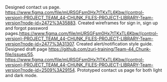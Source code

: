 Designed contact us page. https://www.figma.com/file/mURSGFsm0Hx7tTKxTL6Kbw/(control-version)-PROJECT_TEAM_44-CHUNK_FILES-PROJECT-LIBRARY-Team-version?node-id=2472%3A35883.
Created wireframes for sign in, sign up and forgot password pages.https://www.figma.com/file/mURSGFsm0Hx7tTKxTL6Kbw/(control-version)-PROJECT_TEAM_44-CHUNK_FILES-PROJECT-LIBRARY-Team-version?node-id=2477%3A31307.
Created alert/notification style guide.
Designed draft page https://github.com/zuri-training/Team-44_Chunk-file/issues/55. https://www.figma.com/file/mURSGFsm0Hx7tTKxTL6Kbw/(control-version)-PROJECT_TEAM_44-CHUNK_FILES-PROJECT-LIBRARY-Team-version?node-id=2509%3A29154.
Prototyped contact us page for both light and dark mode.